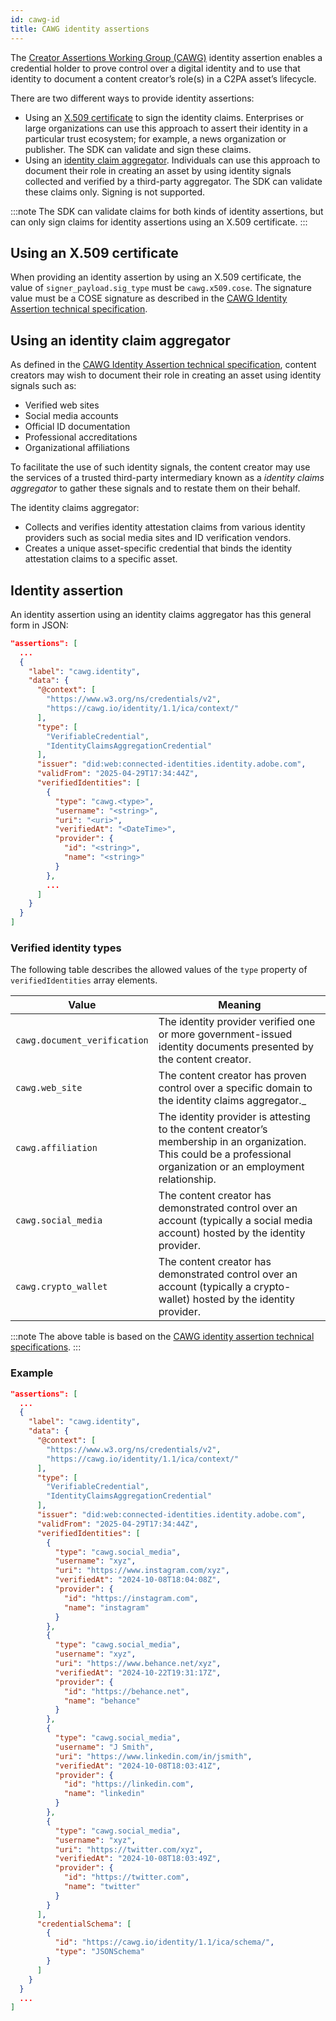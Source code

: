 ```yaml
---
id: cawg-id
title: CAWG identity assertions
---
```


The [Creator Assertions Working Group (CAWG)](https://cawg.io/) identity assertion enables a credential holder to prove control over a digital identity and to use that identity to document a content creator’s role(s) in a C2PA asset’s lifecycle.

There are two different ways to provide identity assertions:

- Using an [X.509 certificate](https://cawg.io/identity/1.1/#_x_509_certificates_and_cose_signatures) to sign the identity claims. Enterprises or large organizations can use this approach to assert their identity in a particular trust ecosystem; for example, a news organization or publisher. The SDK can validate and sign these claims.
- Using an [identity claim aggregator](https://cawg.io/identity/1.1/#_identity_claims_aggregation).  Individuals can use this approach to document their role in creating an asset by using identity signals collected and verified by a third-party aggregator. The SDK can validate these claims only.  Signing is not supported.

:::note
The SDK can validate claims for both kinds of identity assertions, but can only sign claims for identity assertions using an X.509 certificate.
:::

## Using an X.509 certificate

When providing an identity assertion by using an X.509 certificate, the value of `signer_payload.sig_type` must be `cawg.x509.cose`. The signature value must be a COSE signature as described in the [CAWG Identity Assertion technical specification](https://cawg.io/identity/1.1/#_x_509_certificates_and_cose_signatures).

## Using an identity claim aggregator

As defined in the [CAWG Identity Assertion technical specification](https://cawg.io/identity/1.1/#_identity_claims_aggregation), content creators may wish to document their role in creating an asset using identity signals such as:
- Verified web sites
- Social media accounts
- Official ID documentation
- Professional accreditations
- Organizational affiliations

To facilitate the use of such identity signals, the content creator may use the services of a trusted third-party intermediary known as a _identity claims aggregator_ to gather these signals and to restate them on their behalf.

The identity claims aggregator:

- Collects and verifies identity attestation claims from various identity providers such as social media sites and ID verification vendors.
- Creates a unique asset-specific credential that binds the identity attestation claims to a specific asset.

## Identity assertion

An identity assertion using an identity claims aggregator has this general form in JSON:

```json
"assertions": [
  ...
  {
    "label": "cawg.identity",
    "data": {
      "@context": [
        "https://www.w3.org/ns/credentials/v2",
        "https://cawg.io/identity/1.1/ica/context/"
      ],
      "type": [
        "VerifiableCredential",
        "IdentityClaimsAggregationCredential"
      ],
      "issuer": "did:web:connected-identities.identity.adobe.com",
      "validFrom": "2025-04-29T17:34:44Z",
      "verifiedIdentities": [
        {
          "type": "cawg.<type>",
          "username": "<string>",
          "uri": "<uri>",
          "verifiedAt": "<DateTime>",
          "provider": {
            "id": "<string>",
            "name": "<string>"
          }
        },
        ...
      ]
    }
  }
]
```

### Verified identity types

The following table describes the allowed values of the `type` property of `verifiedIdentities` array elements.

| Value        |  Meaning |
|--------------|----------|
| `cawg.document_verification` | The identity provider verified one or more government-issued identity documents presented by the content creator.
| `cawg.web_site` | The content creator has proven control over a specific domain to the identity claims aggregator._
| `cawg.affiliation` | The identity provider is attesting to the content creator’s membership in an organization. This could be a professional organization or an employment relationship.
| `cawg.social_media` | The content creator has demonstrated control over an account (typically a social media account) hosted by the identity provider.
| `cawg.crypto_wallet` | The content creator has demonstrated control over an account (typically a crypto-wallet) hosted by the identity provider.

:::note
The above table is based on the [CAWG identity assertion technical specifications](https://cawg.io/identity/1.1/#vc-credentialsubject-verifiedidentity-type).
:::

### Example

```json
"assertions": [
  ...
  {
    "label": "cawg.identity",
    "data": {
      "@context": [
        "https://www.w3.org/ns/credentials/v2",
        "https://cawg.io/identity/1.1/ica/context/"
      ],
      "type": [
        "VerifiableCredential",
        "IdentityClaimsAggregationCredential"
      ],
      "issuer": "did:web:connected-identities.identity.adobe.com",
      "validFrom": "2025-04-29T17:34:44Z",
      "verifiedIdentities": [
        {
          "type": "cawg.social_media",
          "username": "xyz",
          "uri": "https://www.instagram.com/xyz",
          "verifiedAt": "2024-10-08T18:04:08Z",
          "provider": {
            "id": "https://instagram.com",
            "name": "instagram"
          }
        },
        {
          "type": "cawg.social_media",
          "username": "xyz",
          "uri": "https://www.behance.net/xyz",
          "verifiedAt": "2024-10-22T19:31:17Z",
          "provider": {
            "id": "https://behance.net",
            "name": "behance"
          }
        },
        {
          "type": "cawg.social_media",
          "username": "J Smith",
          "uri": "https://www.linkedin.com/in/jsmith",
          "verifiedAt": "2024-10-08T18:03:41Z",
          "provider": {
            "id": "https://linkedin.com",
            "name": "linkedin"
          }
        },
        {
          "type": "cawg.social_media",
          "username": "xyz",
          "uri": "https://twitter.com/xyz",
          "verifiedAt": "2024-10-08T18:03:49Z",
          "provider": {
            "id": "https://twitter.com",
            "name": "twitter"
          }
        }
      ],
      "credentialSchema": [
        {
          "id": "https://cawg.io/identity/1.1/ica/schema/",
          "type": "JSONSchema"
        }
      ]
    }
  }
  ...
]
```

